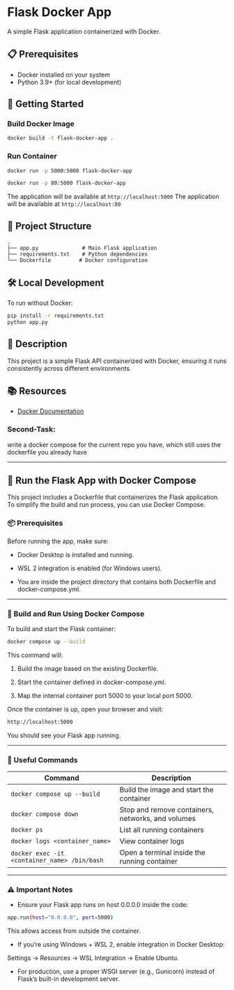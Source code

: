 # Flask Docker App

A simple Flask application containerized with Docker.

## 📋 Prerequisites

- Docker installed on your system
- Python 3.9+ (for local development)

## 🚀 Getting Started

### Build Docker Image

```bash
docker build -t flask-docker-app .
```

### Run Container

```bash
docker run -p 5000:5000 flask-docker-app
```
```bash
docker run -p 80:5000 flask-docker-app
```

The application will be available at `http://localhost:5000`
The application will be available at `http://localhost:80`

## 📁 Project Structure

```
.
├── app.py              # Main Flask application
├── requirements.txt    # Python dependencies
└── Dockerfile         # Docker configuration
```

## 🛠️ Local Development

To run without Docker:

```bash
pip install -r requirements.txt
python app.py
```

## 📝 Description

This project is a simple Flask API containerized with Docker, ensuring it runs consistently across different environments.

## 📚 Resources

- [Docker Documentation](https://www.geeksforgeeks.org/devops/dockerize-your-flask-app/)


### Second-Task:
write a docker compose for the current repo you have, which still uses the dockerfile you already have

---

## 🐳 Run the Flask App with Docker Compose

This project includes a Dockerfile that containerizes the Flask application.
To simplify the build and run process, you can use Docker Compose.

### 📦 Prerequisites

Before running the app, make sure:

* Docker Desktop is installed and running.

* WSL 2 integration is enabled (for Windows users).

* You are inside the project directory that contains both Dockerfile and docker-compose.yml.
---


### 🚀 Build and Run Using Docker Compose

To build and start the Flask container:
```bash
docker compose up --build
```
This command will:

1. Build the image based on the existing Dockerfile.

2. Start the container defined in docker-compose.yml.

3. Map the internal container port 5000 to your local port 5000.


Once the container is up, open your browser and visit:
```bash
http://localhost:5000
```
You should see your Flask app running.

---

### 🧰 Useful Commands
| Command                                      | Description                                       |
| -------------------------------------------- | ------------------------------------------------- |
| `docker compose up --build`                  | Build the image and start the container           |
| `docker compose down`                        | Stop and remove containers, networks, and volumes |
| `docker ps`                                  | List all running containers                       |
| `docker logs <container_name>`               | View container logs                               |
| `docker exec -it <container_name> /bin/bash` | Open a terminal inside the running container      |

---

### ⚠️ Important Notes

* Ensure your Flask app runs on host 0.0.0.0 inside the code:
```bash
app.run(host="0.0.0.0", port=5000)
```
This allows access from outside the container.

* If you’re using Windows + WSL 2, enable integration in Docker Desktop:

Settings → Resources → WSL Integration → Enable Ubuntu.

* For production, use a proper WSGI server (e.g., Gunicorn) instead of Flask’s built-in development server.
